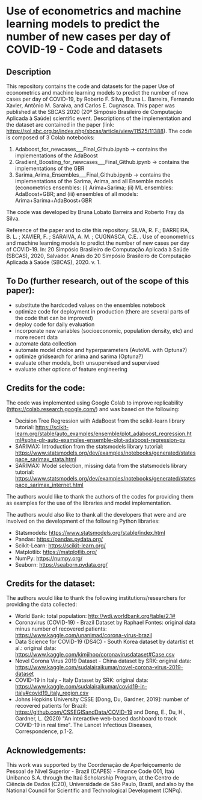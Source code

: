 # Use of econometrics and machine learning models to predict the number of new cases per day of COVID-19 - Code and datasets
## Description
This repository contains the code and datasets for the paper Use of econometrics and machine learning models to predict the number of new cases per day of COVID-19, by Roberto F. Silva, Bruna L. Barreira, Fernando Xavier, Antônio M. Saraiva, and Carlos E. Cugnasca. This paper was published at the SBCAS 2020 (20º Simpósio Brasileiro de Computação Aplicada à Saúde) scientific event. Descriptions of the implementation and the dataset are contained in the paper (link: https://sol.sbc.org.br/index.php/sbcas/article/view/11525/11388). The code is composed of 3 Colab notebooks: 
1. Adaboost_for_newcases___Final_Github.ipynb -> contains the implementations of the AdaBoost
2. Gradient_Boosting_for_newcases___Final_Github.ipynb -> contains the implementations of the GBR
3. Sarima_Arima_Ensembles___Final_Github.ipynb -> contains the implementations of the Sarima, Arima, and all Ensemble models (econometrics ensembles: (i) Arima+Sarima; (ii) ML ensembles: AdaBoost+GBR; and (iii) ensembles of all models: Arima+Sarima+AdaBoost+GBR

The code was developed by Bruna Lobato Barreira and Roberto Fray da Silva.

Reference of the paper and to cite this repository: 
SILVA, R. F.; BARREIRA, B. L. ; XAVIER, F. ; SARAIVA, A. M. ; CUGNASCA, C.E. . Use of econometrics and machine learning models to predict the number of new cases per day of COVID-19. In: 20 Simpósio Brasileiro de Computação Aplicada à Saúde (SBCAS), 2020, Salvador. Anais do 20 Simpósio Brasileiro de Computação Aplicada à Saúde (SBCAS), 2020. v. 1.

## To Do (further research, out of the scope of this paper):
- substitute the hardcoded values on the ensembles notebook
- optimize code for deployment in production (there are several parts of the code that can be improved)
- deploy code for daily evaluation
- incorporate new variables (socioeconomic, population density, etc) and more recent data
- automate data collection
- automate model choice and hyperparameters (AutoML with Optuna?)
- optimize gridsearch for arima and sarima (Optuna?)
- evaluate other models, both unsupervised and supervised
- evaluate other options of feature engineering

## Credits for the code:
The code was implemented using Google Colab to improve replicability (https://colab.research.google.com/) and was based on the following:
- Decision Tree Regression with AdaBoost from the scikit-learn library tutorial: https://scikit-learn.org/stable/auto_examples/ensemble/plot_adaboost_regression.html#sphx-glr-auto-examples-ensemble-plot-adaboost-regression-py
- SARIMAX: Introduction from the statsmodels library tutorial: https://www.statsmodels.org/dev/examples/notebooks/generated/statespace_sarimax_stata.html
- SARIMAX: Model selection, missing data from the statsmodels library tutorial: https://www.statsmodels.org/dev/examples/notebooks/generated/statespace_sarimax_internet.html

The authors would like to thank the authors of the codes for providing them as examples for the use of the libraries and model implementation. 

The authors would also like to thank all the developers that were and are involved on the development of the following Python libraries: 
- Statsmodels: https://www.statsmodels.org/stable/index.html
- Pandas: https://pandas.pydata.org/
- Scikit-Learn: https://scikit-learn.org/
- Matplotlib: https://matplotlib.org/
- NumPy: https://numpy.org/
- Seaborn: https://seaborn.pydata.org/

## Credits for the dataset:
The authors would like to thank the following institutions/researchers for providing the data collected:
- World Bank: total population: http://wdi.worldbank.org/table/2.1#
- Coronavirus (COVID-19) - Brazil Dataset by Raphael Fontes: original data minus number of recovered patients: https://www.kaggle.com/unanimad/corona-virus-brazil
- Data Science for COVID-19 (DS4C) - South Korea dataset by datartist et al.: original data: https://www.kaggle.com/kimjihoo/coronavirusdataset#Case.csv
- Novel Corona Virus 2019 Dataset - China dataset by SRK: original data: https://www.kaggle.com/sudalairajkumar/novel-corona-virus-2019-dataset
- COVID-19 in Italy - Italy Dataset by SRK: original data: https://www.kaggle.com/sudalairajkumar/covid19-in-italy#covid19_italy_region.csv
- Johns Hopkins University CSSE [Dong, Du, Gardner, 2019]: number of recovered patients for Brazil: https://github.com/CSSEGISandData/COVID-19  and  Dong, E., Du, H., Gardner, L. (2020) "An interactive web-based dashboard to track COVID-19 in real time". The Lancet Infectious Diseases, Correspondence, p.1-2.

## Acknowledgements:
This work was supported by the Coordenação de Aperfeiçoamento de Pessoal de Nível Superior - Brazil (CAPES) - Finance Code 001, Itaú Unibanco S.A. through the Itaú Scholarship Program, at the Centro de Ciência de Dados (C2D), Universidade de São Paulo, Brazil, and also by the National Council for Scientific and Technological Development (CNPq).
